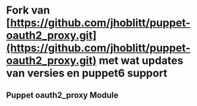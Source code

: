 # Fork van [https://github.com/jhoblitt/puppet-oauth2_proxy.git](https://github.com/jhoblitt/puppet-oauth2_proxy.git) met wat updates van versies en puppet6 support

## Puppet oauth2_proxy Module
